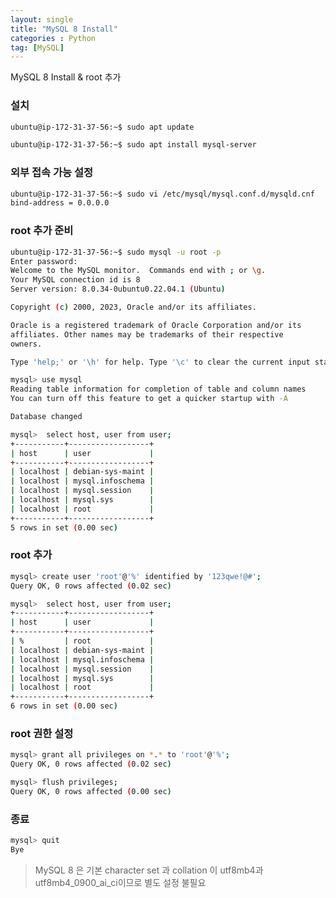 ```yaml
---
layout: single
title: "MySQL 8 Install"
categories : Python
tag: [MySQL]
---
```


MySQL 8 Install & root 추가

### 설치

```bash
ubuntu@ip-172-31-37-56:~$ sudo apt update
```

```bash
ubuntu@ip-172-31-37-56:~$ sudo apt install mysql-server
```

### 외부 접속 가능 설정

```bash
ubuntu@ip-172-31-37-56:~$ sudo vi /etc/mysql/mysql.conf.d/mysqld.cnf
bind-address = 0.0.0.0
```

### root 추가 준비

```bash
ubuntu@ip-172-31-37-56:~$ sudo mysql -u root -p
Enter password: 
Welcome to the MySQL monitor.  Commands end with ; or \g.
Your MySQL connection id is 8
Server version: 8.0.34-0ubuntu0.22.04.1 (Ubuntu)

Copyright (c) 2000, 2023, Oracle and/or its affiliates.

Oracle is a registered trademark of Oracle Corporation and/or its
affiliates. Other names may be trademarks of their respective
owners.

Type 'help;' or '\h' for help. Type '\c' to clear the current input statement.
```

```bash
mysql> use mysql
Reading table information for completion of table and column names
You can turn off this feature to get a quicker startup with -A

Database changed
```

```bash
mysql>  select host, user from user;
+-----------+------------------+
| host      | user             |
+-----------+------------------+
| localhost | debian-sys-maint |
| localhost | mysql.infoschema |
| localhost | mysql.session    |
| localhost | mysql.sys        |
| localhost | root             |
+-----------+------------------+
5 rows in set (0.00 sec)
```

### root 추가

```bash
mysql> create user 'root'@'%' identified by '123qwe!@#';
Query OK, 0 rows affected (0.02 sec)
```

```bash
mysql>  select host, user from user;
+-----------+------------------+
| host      | user             |
+-----------+------------------+
| %         | root             |
| localhost | debian-sys-maint |
| localhost | mysql.infoschema |
| localhost | mysql.session    |
| localhost | mysql.sys        |
| localhost | root             |
+-----------+------------------+
6 rows in set (0.00 sec)
```

### root 권한 설정

```bash
mysql> grant all privileges on *.* to 'root'@'%';
Query OK, 0 rows affected (0.02 sec)
```

```bash
mysql> flush privileges;
Query OK, 0 rows affected (0.00 sec)
```

### 종료

```bash
mysql> quit
Bye
```

> MySQL 8 은 기본 character set 과 collation 이 utf8mb4과 utf8mb4_0900_ai_ci이므로 별도 설정 불필요